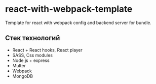 # react-with-webpack-template
Template for react with webpack config and backend server for bundle.
<h2>Стек технологий</h2>
<ul>
  <li>
    React + React hooks, React player
  </li>
  <li>
    SASS, Css modules
  </li>
  <li>
    Node js + express
  </li>
  <li>
    Multer
  </li>
  <li>
    Webpack
  </li>
  <li>
    MongoDB
  </li>
</ul>
